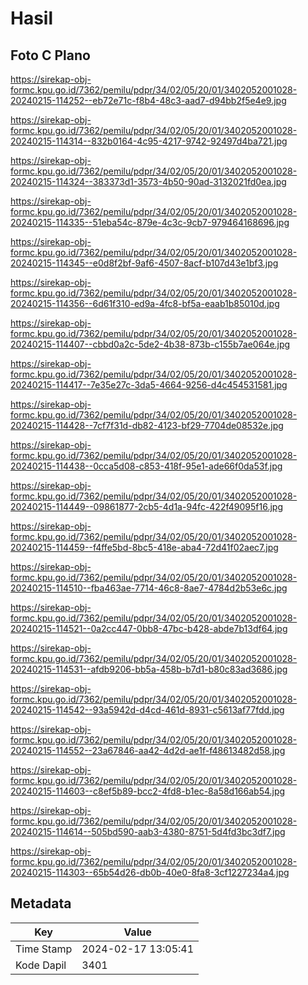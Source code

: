 # Hasil

## Foto C Plano

https://sirekap-obj-formc.kpu.go.id/7362/pemilu/pdpr/34/02/05/20/01/3402052001028-20240215-114252--eb72e71c-f8b4-48c3-aad7-d94bb2f5e4e9.jpg

https://sirekap-obj-formc.kpu.go.id/7362/pemilu/pdpr/34/02/05/20/01/3402052001028-20240215-114314--832b0164-4c95-4217-9742-92497d4ba721.jpg

https://sirekap-obj-formc.kpu.go.id/7362/pemilu/pdpr/34/02/05/20/01/3402052001028-20240215-114324--383373d1-3573-4b50-90ad-3132021fd0ea.jpg

https://sirekap-obj-formc.kpu.go.id/7362/pemilu/pdpr/34/02/05/20/01/3402052001028-20240215-114335--51eba54c-879e-4c3c-9cb7-979464168696.jpg

https://sirekap-obj-formc.kpu.go.id/7362/pemilu/pdpr/34/02/05/20/01/3402052001028-20240215-114345--e0d8f2bf-9af6-4507-8acf-b107d43e1bf3.jpg

https://sirekap-obj-formc.kpu.go.id/7362/pemilu/pdpr/34/02/05/20/01/3402052001028-20240215-114356--6d61f310-ed9a-4fc8-bf5a-eaab1b85010d.jpg

https://sirekap-obj-formc.kpu.go.id/7362/pemilu/pdpr/34/02/05/20/01/3402052001028-20240215-114407--cbbd0a2c-5de2-4b38-873b-c155b7ae064e.jpg

https://sirekap-obj-formc.kpu.go.id/7362/pemilu/pdpr/34/02/05/20/01/3402052001028-20240215-114417--7e35e27c-3da5-4664-9256-d4c454531581.jpg

https://sirekap-obj-formc.kpu.go.id/7362/pemilu/pdpr/34/02/05/20/01/3402052001028-20240215-114428--7cf7f31d-db82-4123-bf29-7704de08532e.jpg

https://sirekap-obj-formc.kpu.go.id/7362/pemilu/pdpr/34/02/05/20/01/3402052001028-20240215-114438--0cca5d08-c853-418f-95e1-ade66f0da53f.jpg

https://sirekap-obj-formc.kpu.go.id/7362/pemilu/pdpr/34/02/05/20/01/3402052001028-20240215-114449--09861877-2cb5-4d1a-94fc-422f49095f16.jpg

https://sirekap-obj-formc.kpu.go.id/7362/pemilu/pdpr/34/02/05/20/01/3402052001028-20240215-114459--f4ffe5bd-8bc5-418e-aba4-72d41f02aec7.jpg

https://sirekap-obj-formc.kpu.go.id/7362/pemilu/pdpr/34/02/05/20/01/3402052001028-20240215-114510--fba463ae-7714-46c8-8ae7-4784d2b53e6c.jpg

https://sirekap-obj-formc.kpu.go.id/7362/pemilu/pdpr/34/02/05/20/01/3402052001028-20240215-114521--0a2cc447-0bb8-47bc-b428-abde7b13df64.jpg

https://sirekap-obj-formc.kpu.go.id/7362/pemilu/pdpr/34/02/05/20/01/3402052001028-20240215-114531--afdb9206-bb5a-458b-b7d1-b80c83ad3686.jpg

https://sirekap-obj-formc.kpu.go.id/7362/pemilu/pdpr/34/02/05/20/01/3402052001028-20240215-114542--93a5942d-d4cd-461d-8931-c5613af77fdd.jpg

https://sirekap-obj-formc.kpu.go.id/7362/pemilu/pdpr/34/02/05/20/01/3402052001028-20240215-114552--23a67846-aa42-4d2d-ae1f-f48613482d58.jpg

https://sirekap-obj-formc.kpu.go.id/7362/pemilu/pdpr/34/02/05/20/01/3402052001028-20240215-114603--c8ef5b89-bcc2-4fd8-b1ec-8a58d166ab54.jpg

https://sirekap-obj-formc.kpu.go.id/7362/pemilu/pdpr/34/02/05/20/01/3402052001028-20240215-114614--505bd590-aab3-4380-8751-5d4fd3bc3df7.jpg

https://sirekap-obj-formc.kpu.go.id/7362/pemilu/pdpr/34/02/05/20/01/3402052001028-20240215-114303--65b54d26-db0b-40e0-8fa8-3cf1227234a4.jpg


## Metadata

| Key        | Value               |
| ---------- | ------------------- |
| Time Stamp | 2024-02-17 13:05:41 |
| Kode Dapil | 3401                |




